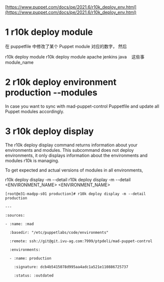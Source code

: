 

[https://www.puppet.com/docs/pe/2021.6/r10k_deploy_env.html](https://www.puppet.com/docs/pe/2021.6/r10k_deploy_env.html)

# 1 r10k deploy module

在 puppetfile 中修改了某个 Puppet module 对应的数字， 然后

r10k deploy module
r10k deploy module apache jenkins java    这些事 module_name

# 2 r10k deploy environment production --modules

In case you want to sync with mad-puppet-control Puppetfile and update all Puppet modules accordingly.




# 3 r10k deploy display

The r10k deploy display command returns information about your environments and modules. This subcommand does not deploy environments, it only displays information about the environments and modules r10k is managing.


To get expected and actual versions of modules in all environments,

r10k deploy display -m --detail
r10k deploy display -m --detail <ENVIRONMENT_NAME> <ENVIRONMENT_NAME>

```
[root@e31-madpp-s01 production]# r10k deploy display -m --detail production

---

:sources:

- :name: :mad

  :basedir: "/etc/puppetlabs/code/environments"

  :remote: ssh://git@git.ivu-ag.com:7999/ptpdeli/mad-puppet-control

  :environments:

  - :name: production

    :signature: dcb4b5415078d995aa4adc1a521e110886725737

    :status: :outdated

```
